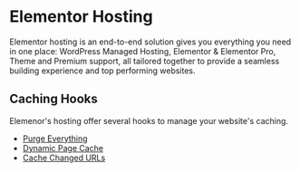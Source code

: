 # Elementor Hosting

<Badge type="tip" vertical="top" text="Elementor Hosting" /> <Badge type="warning" vertical="top" text="Intermediate" />

Elementor hosting is an end-to-end solution gives you everything you need in one place: WordPress Managed Hosting, Elementor & Elementor Pro, Theme and Premium support, all tailored together to provide a seamless building experience and top performing websites.

## Caching Hooks

Elemenor's hosting offer several hooks to manage your website's caching.

* [Purge Everything](./page-cache-purge-everything/)
* [Dynamic Page Cache](./page-cache-allow-page-cache/)
* [Cache Changed URLs](./page-cache-changed-urls/)
